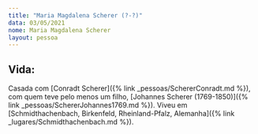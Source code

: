 ```yaml
---
title: "Maria Magdalena Scherer (?-?)"
data: 03/05/2021
nome: Maria Magdalena Scherer
layout: pessoa
---
```




## Vida:

Casada com [Conradt Scherer]({% link _pessoas/SchererConradt.md %}), com quem teve pelo menos um filho, [Johannes Scherer (1769-1850)]({% link _pessoas/SchererJohannes1769.md %}). Viveu em [Schmidthachenbach, Birkenfeld, Rheinland-Pfalz, Alemanha]({% link _lugares/Schmidthachenbach.md %}).



